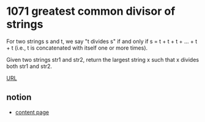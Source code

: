 # 1071 greatest common divisor of strings #

For two strings s and t, we say "t divides s" if and only if s = t + t + t + ... + t + t (i.e., t is concatenated with itself one or more times).

Given two strings str1 and str2, return the largest string x such that x divides both str1 and str2.

[URL](https://leetcode.com/problems/greatest-common-divisor-of-strings/description/?envType=study-plan-v2&envId=leetcode-75)

## notion ##
* [content page](https://tri2be.notion.site/greatest-common-divisor-of-string-1fb09fa9fa5b4c64a8fe0befaa41a6b9?pvs=4)
